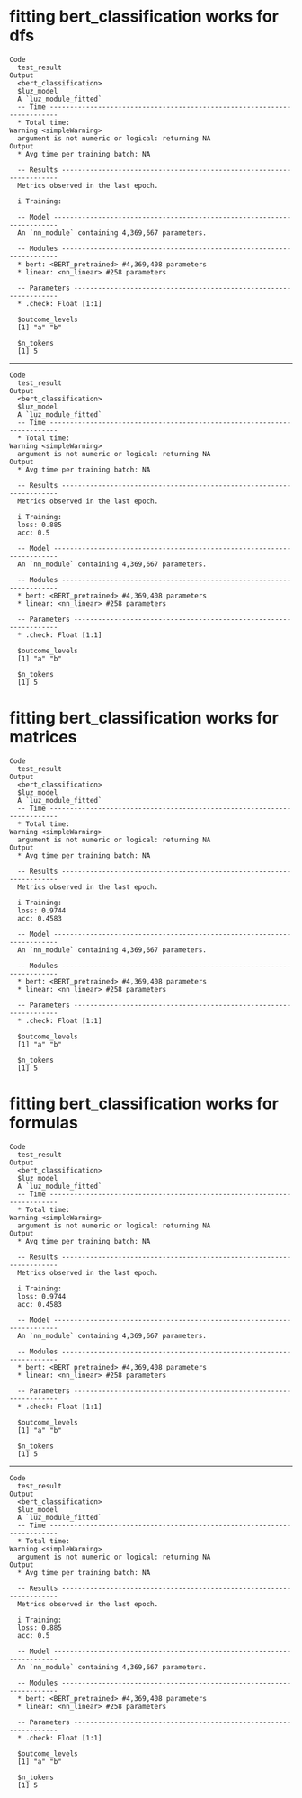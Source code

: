 # fitting bert_classification works for dfs

    Code
      test_result
    Output
      <bert_classification> 
      $luz_model
      A `luz_module_fitted`
      -- Time ------------------------------------------------------------------------
      * Total time: 
    Warning <simpleWarning>
      argument is not numeric or logical: returning NA
    Output
      * Avg time per training batch: NA
      
      -- Results ---------------------------------------------------------------------
      Metrics observed in the last epoch.
      
      i Training:
      
      -- Model -----------------------------------------------------------------------
      An `nn_module` containing 4,369,667 parameters.
      
      -- Modules ---------------------------------------------------------------------
      * bert: <BERT_pretrained> #4,369,408 parameters
      * linear: <nn_linear> #258 parameters
      
      -- Parameters ------------------------------------------------------------------
      * .check: Float [1:1]
      
      $outcome_levels
      [1] "a" "b"
      
      $n_tokens
      [1] 5
      

---

    Code
      test_result
    Output
      <bert_classification> 
      $luz_model
      A `luz_module_fitted`
      -- Time ------------------------------------------------------------------------
      * Total time: 
    Warning <simpleWarning>
      argument is not numeric or logical: returning NA
    Output
      * Avg time per training batch: NA
      
      -- Results ---------------------------------------------------------------------
      Metrics observed in the last epoch.
      
      i Training:
      loss: 0.885
      acc: 0.5
      
      -- Model -----------------------------------------------------------------------
      An `nn_module` containing 4,369,667 parameters.
      
      -- Modules ---------------------------------------------------------------------
      * bert: <BERT_pretrained> #4,369,408 parameters
      * linear: <nn_linear> #258 parameters
      
      -- Parameters ------------------------------------------------------------------
      * .check: Float [1:1]
      
      $outcome_levels
      [1] "a" "b"
      
      $n_tokens
      [1] 5
      

# fitting bert_classification works for matrices

    Code
      test_result
    Output
      <bert_classification> 
      $luz_model
      A `luz_module_fitted`
      -- Time ------------------------------------------------------------------------
      * Total time: 
    Warning <simpleWarning>
      argument is not numeric or logical: returning NA
    Output
      * Avg time per training batch: NA
      
      -- Results ---------------------------------------------------------------------
      Metrics observed in the last epoch.
      
      i Training:
      loss: 0.9744
      acc: 0.4583
      
      -- Model -----------------------------------------------------------------------
      An `nn_module` containing 4,369,667 parameters.
      
      -- Modules ---------------------------------------------------------------------
      * bert: <BERT_pretrained> #4,369,408 parameters
      * linear: <nn_linear> #258 parameters
      
      -- Parameters ------------------------------------------------------------------
      * .check: Float [1:1]
      
      $outcome_levels
      [1] "a" "b"
      
      $n_tokens
      [1] 5
      

# fitting bert_classification works for formulas

    Code
      test_result
    Output
      <bert_classification> 
      $luz_model
      A `luz_module_fitted`
      -- Time ------------------------------------------------------------------------
      * Total time: 
    Warning <simpleWarning>
      argument is not numeric or logical: returning NA
    Output
      * Avg time per training batch: NA
      
      -- Results ---------------------------------------------------------------------
      Metrics observed in the last epoch.
      
      i Training:
      loss: 0.9744
      acc: 0.4583
      
      -- Model -----------------------------------------------------------------------
      An `nn_module` containing 4,369,667 parameters.
      
      -- Modules ---------------------------------------------------------------------
      * bert: <BERT_pretrained> #4,369,408 parameters
      * linear: <nn_linear> #258 parameters
      
      -- Parameters ------------------------------------------------------------------
      * .check: Float [1:1]
      
      $outcome_levels
      [1] "a" "b"
      
      $n_tokens
      [1] 5
      

---

    Code
      test_result
    Output
      <bert_classification> 
      $luz_model
      A `luz_module_fitted`
      -- Time ------------------------------------------------------------------------
      * Total time: 
    Warning <simpleWarning>
      argument is not numeric or logical: returning NA
    Output
      * Avg time per training batch: NA
      
      -- Results ---------------------------------------------------------------------
      Metrics observed in the last epoch.
      
      i Training:
      loss: 0.885
      acc: 0.5
      
      -- Model -----------------------------------------------------------------------
      An `nn_module` containing 4,369,667 parameters.
      
      -- Modules ---------------------------------------------------------------------
      * bert: <BERT_pretrained> #4,369,408 parameters
      * linear: <nn_linear> #258 parameters
      
      -- Parameters ------------------------------------------------------------------
      * .check: Float [1:1]
      
      $outcome_levels
      [1] "a" "b"
      
      $n_tokens
      [1] 5
      


